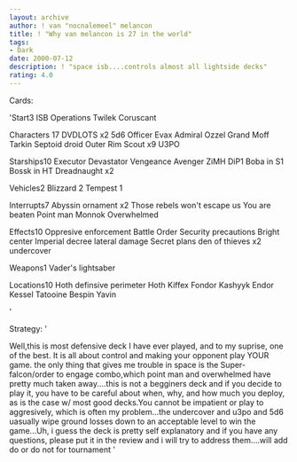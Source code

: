 ```yaml
---
layout: archive
author: ! van "nocnalemeel" melancon
title: ! "Why van melancon is 27 in the world"
tags:
- Dark
date: 2000-07-12
description: ! "space isb....controls almost all lightside decks"
rating: 4.0
---
```

Cards: 

'Start3
      ISB Operations
      Twilek
      Coruscant

Characters 17
DVDLOTS x2
5d6
Officer Evax
Admiral Ozzel
Grand Moff Tarkin
Septoid droid
Outer Rim Scout x9
U3PO

Starships10
Executor
Devastator
Vengeance
Avenger
ZiMH
DiP1
Boba in S1
Bossk in HT
Dreadnaught x2

Vehicles2
Blizzard 2
Tempest 1

Interrupts7
Abyssin ornament x2
Those rebels won't escape us
You are beaten
Point man
Monnok
Overwhelmed

Effects10
Oppresive enforcement
Battle Order
Security precautions
Bright center
Imperial decree
lateral damage
Secret plans
den of thieves x2
undercover

Weapons1
Vader's lightsaber

Locations10
Hoth definsive perimeter
Hoth
Kiffex
Fondor
Kashyyk
Endor
Kessel
Tatooine
Bespin
Yavin


'

Strategy: '

Well,this is most defensive deck I have ever played, and to my suprise, one of the best. It is all about control and making your opponent play YOUR game. the only thing that gives me trouble in space is the Super-falcon/order to engage combo,which point man and overwhelmed have pretty much taken away....this is not a begginers deck and if you decide to play it, you have to be careful about when, why, and how much you deploy, as is the case w/ most good decks.You cannot be impatient or play to aggresively, which is often my problem...the undercover and u3po and 5d6 uasually wipe ground losses down to an acceptable level to win the game...Uh, i guess the deck is pretty self explanatory and if you have any questions, please put it in the review and i will try to address them....will add do or do not for tournament '